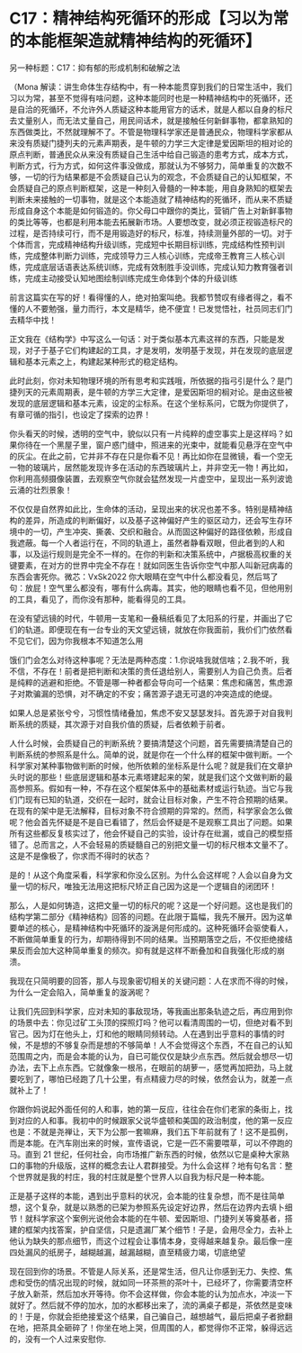 # C17：精神结构死循环的形成【习以为常的本能框架造就精神结构的死循环】

另一种标题：C17：抑有郁的形成机制和破解之法

（Mona 解读：讲生命体生存结构中，有一种本能贯穿到我们的日常生活中，我们习以为常，甚至不觉得有啥问题，这种本能同时也是一种精神结构中的死循环，还是自洽的死循环，不允许外人质疑这种本能用官方的话术，就是人都以自身的标尺去丈量别人，而无法丈量自己，用民间话术，就是接触任何新鲜事物，都拿熟知的东西做类比，不然就理解不了。不管是物理科学家还是普通民众，物理科学家都从来没有质疑门捷列夫的元素声期表，是牛顿的力学三大定律是爱因斯坦的相对论的原点判断，普通民众从来没有质疑自己生活中给自己锻造的患考方式，成本方式，判断方式，行为方式，如何这件事没做成，那就认为不够努力，简单重复的次数不够，一切的行为结果都是不会质疑自己认为的观念，不会质疑自己的认知框架，不会质疑自己的原点判断框架，这是一种刻入骨髓的一种本能，用自身熟知的框架去判断未来接触的一切事物，就是这个本能造就了精神结构的死循环，而从来不质疑形成自身这个本能是如何锻造的。你父母口中跟你的类比，营销广告上对新鲜事物的类比等等，也都是利用本能去拓展新市场。人要想改变，就必须正视锻造标尺的过程，是否持续可行，而不是用锻造好的标尺，标准，持续测量外部的一切。对于个体而言，完成精神结构升级训练，完成短中长期目标训练，完成结构性预判训练，完成整体判断力训练，完成领导力三人核心训练，完成帝王教育三人核心训练，完成底层话语表达系统训练，完成有效制胜手没训练，完成认知力教育强者训练，完成主动接受认知地图绘制训练完成生命体到个体的升级训练

前言这篇实在写的好！看得懂的人，绝对拍案叫绝。我都节赞叹有缘者得之，看不懂的人不要勉强，量力而行，本文是精华，绝不便宜！已发觉悟社，社员同志们门去精华中找！

正文我在《结构学》中写这么一句话：对于类似基本亢素这祥的东西，只能是发现，对子于基子它们构建起的工具，才是发明，发明基于发现，并在发现的底层逻辑和基本元素之上，构建起某种形式的稳定结构。

此时此刻，你对未知物理环境的所有思考和实践哦，所依据的指弓引是什么？是门捷列天的元素周期表，是牛顿的方学三大定律，是爱因斯坦的榈对论。是由这些被发现的底层逻辑和基本元素，设定的尘标系。在这个坐标系问，它既为你提供了，有章可循的指引，也设定了探索的边界！

你头看天的时候，透明的空气中，貌似以只有一片纯粹的虚空事实上是这样吗？如果你待在一个黑屋子里，窗户惑门缝中，照进来的光束中，就能看见悬浮在空气中的灰尘。在此之前，它并非不存在只是你看不见！再比如你在显微镜，看一个空无一物的玻璃片，居然能发现许多在活动的东西玻璃片上，并非空无一物！再比如，你利用高频摄像装置，去观察空气你就会猛然发现一片虚空中，呈现出一系列波诡云涌的壮烈景象！

不仅仅是自然界如此比，生命体的活动，呈现出来的状况也差不多。特别是精神结构的差异，所造成的判断偏好，以及基子这神偏好产生的驱区动力，还会写生存环境中的一切，产生冲突、撕袭、交织和融合。从而固这种偏好的路径依赖，形成自我遮蔽。每一个人者运行在，不同的轨道上，虽然者静看双眼，但此者到的人和事，以及运行规则是完全不一样的。在你的判新和决策系统中，卢据极高权重的关键要素，在对方的世界中完全不存在！就如同医生告诉你空气中那人叫新冠病毒的东西会害死你。微芯：VxSk2022 你大眼睛在空气中什么都没看见，然后骂了句：放屁！空气里么都没有，哪有什么病毒。其实，他的眼睛也看不见，但他用别的工具，看见了，而你没有那种，能看得见的工具。

在没有望远镜的时代，牛顿用一支笔和一叠稿纸看见了太阳系的行星，并画出了它们的轨道。即便现在有一台专业的天文望远镜，就放在你我面前，我价们门依然看不见它们，因为你我根本不知道怎么用

饿们门会怎么对待这种事呢？无法是两种态度：1.你说啥我就信啥；2.我不听，我不信，不存在！前者是把判断和决策的贵任退给别人，需要别人为自己负责。后者是纯粹的逃避和拒绝。不管是哪一种者都会导向可一个结果：焦虑和痛苦，焦虑源子对欺骗漏的恐惧，对不确定的不安；痛苦源子退无可退的冲突造成的绝缇。

如果人总是紧张兮兮，习惯性情绪叠加，焦虑不安又瑟瑟发抖。首先源于对自我判断系统的质疑，其次源于对自我价值的质疑，后者依赖于前者。

人什么时候，会质疑自己的判断系统？要搞清楚这个问题，首先需要搞清楚自己的判断系统的参照系是什么。简单的说，就是你在一个什么样的框架中做判断。一个科学家对某种事物做判断的时候，他所依赖的坐标系是什么呢？就是我们在文章护头时说的那些！些底层逻辑和基本元素塔建起来的架，就是我们这个文做判断的最高参照系。假如有一种，不存在这个框架体系中的基础素材或运行轨迹。当它与我们门现有已知的轨道，交织在一起时，就会让目标对象，产生不符合预期的结果。在现有的架中是无法解释，目标对象不符合颁期的异常的。然而，科学家会怎么做呢？他会首先怀疑是不是自已看错了，然后会怀疑是不是观察工具出了问题。如果所有这些都反复核实过了，他会怀疑自己的实验，设计存在纰漏，或自己的模型搭错了。总而言之，人不会轻易的质疑髓自己的别把文量一切的标尺根本文量不了。这是不是像极了，你求而不得时的状态？

是的！从这个角度采看，科学家和你没么区别。为什么会这样呢？人会以自身为文量一切的标尺，唯独无法用这把标尺矫正自己因为这是一个逻辑自的闭团环！

那么，人是如何铸造，这把文量一切的标尺的呢？这是一个好问题。这也是我们的结构学第二部分《精神结构》回答的问题。在此限于篇幅，我先不展开。因为这单要单述的核心，是精神结构中死循环的漩涡是何形成的。这种死循环会驱使看人，不断做简单重复的行为，却期待得到不同的结果。当预期落空之后，不仅拒绝接结果反而会加大这种简单重复的频次。抑有就是这样不断叠加和自我强化形成的崩溃。

我现在只简明要的回答，那人与现象密切相关的关键问题：人在求而不得的时候，为什么一定会陷入，简单重复的漩涡呢？

让我们先回到科学家，应对未知的事敌现场，等我画出那条轨迹之后，再应用到你的场景中去：你见过矿工头顶的探照灯吗？他可以看清周围的一切，但绝对看不到官己。因为灯在他头上，灯和他的眼睛同频转动。人在遇到出乎意料的事情的时候，不是想的不够复杂而是想的不够简单！人不会觉得这个东西，不在自己的认知范围周之内，而是会本能的认为，自已可能仅仅是缺少点东西。然后就会想尽一切办法，去下上点东西。它就像象一根吊，在眼前的胡萝一，感觉再加把劲，马上就要吃到了，哪怕已经跑了几十公里，有点精疲力尽的时候，依然会认为，就差一点就补上了！

你跟你妈说起外面任何的人和事，她的第一反应，往往会在你们老家的条街上，找到对应的人和事。我初中的时候跟家父说华盛顿和美国的政治制度，他的第一反应也是：不就是尧禅让，天下为公那一套嘛麻，我们五下年前就有了！这不是孤例，而是本能。在汽车刚出来的时候，宣传语说，它是一匹不需要喂草，可以不停跑的马。直到 21 世纪，任何社会，向市场推广新东西的时候，依然以它是桌种大家熟口的事物的升级版，这样的概念去让人君群接受。为什么会这样？地有句名言：整个世界就是我的村庄，我的村庄就是整个世界人以自我为标尺是一种本能。

正是基子这样的本能，遇到出乎意料的状况，会本能的往复杂想，而不是往简单想，这个复杂，就是以熟悉的已架为参照系先设定好边界，然后在边界内去填卜细节！就科学家这个案例光说他会本能的在牛顿、爱因斯坦、门捷列关等奠基者，搭建的框架内找答案，护自坚信，只是遗漏厂某个细节！子是，会用尽全力，去补上他认为缺失的那点细节，而这个过程会让事情本身，变得越来越复杂。最后像一座四处漏风的纸房子，越糊越漏，越漏越糊，直至精疲力竭，切底绝望

现在回到你的场景。不管是人际关系，还是常生活，但凡让你感到无力、失控、焦虑和受伤的情况出现的时候，就如同一环茶熊的茶叶十，已经坏了，你需要清空杯子放入新茶，然后加水开等待。你不会这样做，你会本能的认为加点水，冲淡一下就好了。然后就不停的加水，加的水都移出来了，流的满桌子都是，茶依然是变味的！于是，你就会拒绝接爱这个结果，自己骗自己，越想越气，最后把桌子者掀翻在地，把茶具全砸碎了！你坐在地上哭，但周围的人，都觉得你不正常，躲得远远的，没有一个人过来安慰你.